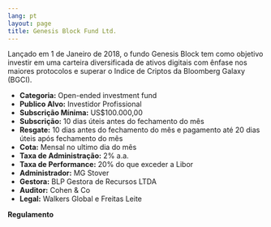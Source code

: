 ```yaml
---
lang: pt
layout: page
title: Genesis Block Fund Ltd.
---
```


Lançado em 1 de Janeiro de 2018, o fundo Genesis Block tem como objetivo investir em uma carteira diversificada de ativos digitais com ênfase nos maiores protocolos e superar o Indice de Criptos da Bloomberg Galaxy (BGCI).

- **Categoria:** Open-ended investment fund
- **Publico Alvo:**  Investidor Profissional
- **Subscrição Mínima:** US$100.000,00
- **Subscrição:** 10 dias úteis antes do fechamento do mês 
- **Resgate:**  10 dias antes do fechamento do mês e pagamento até 20 dias úteis após fechamento do mês
- **Cota:** Mensal no ultimo dia do mês
- **Taxa de Administração:** 2% a.a.
- **Taxa de Performance:** 20% do que exceder a Libor
- **Administrador:**  MG Stover
- **Gestora:** BLP Gestora de Recursos LTDA
- **Auditor:** Cohen & Co
- **Legal:** Walkers Global e Freitas Leite

**Regulamento**